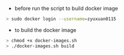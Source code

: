 - before run the script to build docker image

```bash
> sudo docker login --username=zyuxuan0115
```

- to build the docker image
	
```bash
> chmod +x docker-images.sh
> ./docker-images.sh build 

```
